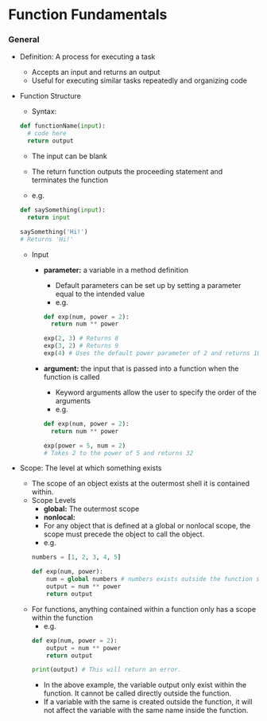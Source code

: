 # Function Fundamentals

### General

- Definition:  A process for executing a task
    - Accepts an input and returns an output
    - Useful for executing similar tasks repeatedly and organizing code

- Function Structure
  - Syntax:
  ```python
  def functionName(input):
    # code here
    return output
  ```
    - The input can be blank
    - The return function outputs the proceeding statement and terminates the function
    
  - e.g.
  ```python
  def saySomething(input):
    return input
  
  saySomething('Hi!')
  # Returns 'Hi!'
  ```
  
  - Input
    - **parameter:** a variable in a method definition
      - Default parameters can be set up by setting a parameter equal to the intended value
      - e.g.
      ```python
      def exp(num, power = 2):
        return num ** power
      
      exp(2, 3) # Returns 8
      exp(3, 2) # Returns 9
      exp(4) # Uses the default power parameter of 2 and returns 16
      ```
      
    - **argument:** the input that is passed into a function when the function is called
      - Keyword arguments allow the user to specify the order of the arguments
      - e.g.
      ```python
      def exp(num, power = 2):
        return num ** power
      
      exp(power = 5, num = 2)
      # Takes 2 to the power of 5 and returns 32
      ```

- Scope:  The level at which something exists
  - The scope of an object exists at the outermost shell it is contained within.
  - Scope Levels
    - **global:**  The outermost scope
    - **nonlocal:**  
    - For any object that is defined at a global or nonlocal scope, the scope must precede the object to call the object.
    - e.g.
    ```python
    numbers = [1, 2, 3, 4, 5]
    
    def exp(num, power):
        num = global numbers # numbers exists outside the function so its scope must be specified
        output = num ** power
        return output
    ```
  - For functions, anything contained within a function only has a scope within the function
    - e.g.
    ```python
    def exp(num, power = 2):
        output = num ** power
        return output
    
    print(output) # This will return an error.
    ```
    - In the above example, the variable output only exist within the function.  It cannot be called directly outside the function.
    - If a variable with the same is created outside the function, it will not affect the variable with the same name inside the function.
